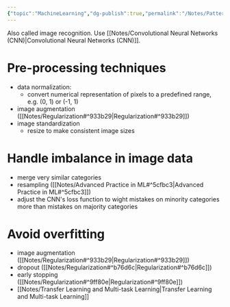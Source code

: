 ```yaml
---
{"topic":"MachineLearning","dg-publish":true,"permalink":"/Notes/Pattern Recognition/","dgPassFrontmatter":true,"noteIcon":""}
---
```


Also called image recognition. Use [[Notes/Convolutional Neural Networks (CNN)\|Convolutional Neural Networks (CNN)]].

# Pre-processing techniques
- data normalization:
	- convert numerical representation of pixels to a predefined range, e.g. (0, 1) or (-1, 1)
- image augmentation ([[Notes/Regularization#^933b29\|Regularization#^933b29]])
- image standardization
	- resize to make consistent image sizes 

# Handle imbalance in image data
- merge very similar categories
- resampling ([[Notes/Advanced Practice in ML#^5cfbc3\|Advanced Practice in ML#^5cfbc3]])
- adjust the CNN's loss function to wight mistakes on minority categories more than mistakes on majority categories
# Avoid overfitting
- image augmentation ([[Notes/Regularization#^933b29\|Regularization#^933b29]])
- dropout ([[Notes/Regularization#^b76d6c\|Regularization#^b76d6c]])
- early stopping ([[Notes/Regularization#^9ff80e\|Regularization#^9ff80e]])
- [[Notes/Transfer Learning and Multi-task Learning\|Transfer Learning and Multi-task Learning]]